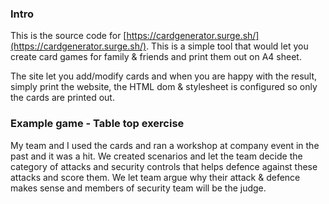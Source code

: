 ### Intro

This is the source code for [https://cardgenerator.surge.sh/](https://cardgenerator.surge.sh/). This is a simple tool that would let you create card games for family & friends and print them out on A4 sheet. 

The site let you add/modify cards and when you are happy with the result, simply print the website, the HTML dom & stylesheet is configured so only the cards are printed out.

### Example game - Table top exercise

My team and I used the cards and ran a workshop at company event in the past and it was a hit. We created scenarios and let the team decide the category of attacks and security controls that helps defence against these attacks and score them. We let team argue why their attack & defence makes sense and members of security team will be the judge.  

